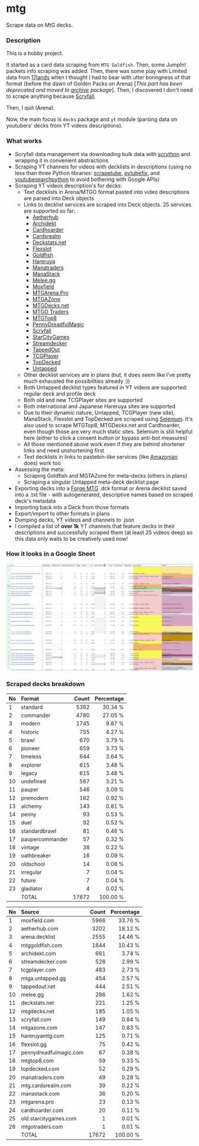 # mtg
Scrape data on MtG decks.

### Description

This is a hobby project.

It started as a card data scraping from `MTG Goldfish`. Then, some JumpIn! packets info scraping 
was added. Then, there was some play with Limited data from [17lands](https://www.17lands.com) when 
I thought I had to bear with utter boringness of that format (before the dawn of Golden Packs on 
Arena) [_This part has been deprecated and moved to [archive](https://github.com/z33kz33k/mtg/tree/2d5eb0c758953d38ac51840ed3e49c2c25b4fe91/mtgcards/archive) package_]. Then, I discovered I 
don't need to scrape anything because [Scryfall](https://scryfall.com).

Then, I quit (Arena).

Now, the main focus is `decks` package and `yt` module (parsing data on youtubers' decks from YT videos 
descriptions).

### What works

* Scryfall data management via downloading bulk data with 
  [scrython](https://github.com/NandaScott/Scrython) and wrapping it in convenient abstractions
* Scraping YT channels for videos with decklists in descriptions (using no less than three Python 
  libraries: [scrapetube](https://github.com/dermasmid/scrapetube), 
  [pytubefix](https://github.com/JuanBindez/pytubefix), and 
  [youtubesearchpython](https://github.com/alexmercerind/youtube-search-python) to avoid bothering 
  with Google APIs)
* Scraping YT videos description's for decks:    
    * Text decklists in Arena/MTGO format pasted into video descriptions are parsed into Deck objects
    * Links to decklist services are scraped into Deck objects. 25 services are supported so far:
        * [Aetherhub](https://aetherhub.com)
        * [Archidekt](https://archidekt.com)
        * [Cardhoarder](https://www.cardhoarder.com)
        * [Cardsrealm](https://mtg.cardsrealm.com/en-us/)
        * [Deckstats.net](https://deckstats.net)
        * [Flexslot](https://flexslot.gg)
        * [Goldfish](https://www.mtggoldfish.com)
        * [Hareruya](https://www.hareruyamtg.com/en/)
        * [Manatraders](https://www.manatraders.com)
        * [ManaStack](https://manastack.com/home)
        * [Melee.gg](https://melee.gg)
        * [Moxfield](https://www.moxfield.com)
        * [MTGArena.Pro](https://mtgarena.pro)
        * [MTGAZone](https://mtgazone.com)
        * [MTGDecks.net](https://mtgdecks.net)
        * [MTGO Traders](https://www.mtgotraders.com/store/index.html)
        * [MTGTop8](https://mtgtop8.com/index)
        * [PennyDreadfulMagic](https://pennydreadfulmagic.com)
        * [Scryfall](https://scryfall.com)
        * [StarCityGames](https://starcitygames.com)
        * [Streamdecker](https://www.streamdecker.com/landing)
        * [TappedOut](https://tappedout.net)
        * [TCGPlayer](https://infinite.tcgplayer.com)
        * [TopDecked](https://www.topdecked.com)
        * [Untapped](https://mtga.untapped.gg) 
    * Other decklist services are in plans (but, it does seem like I've pretty much exhausted the 
      possibilities already :))
    * Both Untapped decklist types featured in YT videos are supported: regular deck and profile deck
    * Both old and new TCGPlayer sites are supported
    * Both international and Japanese Hareruya sites are supported 
    * Due to their dynamic nature, Untapped, TCGPlayer (new site), ManaStack, Flexslot and TopDecked 
      are scraped using [Selenium](https://github.com/SeleniumHQ/Selenium). It's also used to scrape MTGTop8, MTGDecks.net and 
      Cardhoarder, even though those are very much static sites. Selenium is still helpful here 
      (either to click a consent button or bypass anti-bot measures)
    * All those mentioned above work even if they are behind shortener links and need unshortening first
    * Text decklists in links to pastebin-like services (like [Amazonian](https://www.youtube.com/@Amazonian) does) work too
* Assessing the meta:
    * Scraping Goldfish and MGTAZone for meta-decks (others in plans)
    * Scraping a singular Untapped meta-deck decklist page
* Exporting decks into a [Forge MTG](https://github.com/Card-Forge/forge) .dck format or Arena 
  decklist saved into a .txt file - with autogenerated, descriptive names based on scraped deck's 
  metadata
* Importing back into a Deck from those formats
* Export/import to other formats in plans
* Dumping decks, YT videos and channels to .json
* I compiled a list of **over 1k** YT channels that feature decks in their descriptions and successfully 
  scraped them (at least 25 videos deep) so this data only waits to be creatively used now!

### How it looks in a Google Sheet
![Most popular channels](assets/channels.jpg)

### Scraped decks breakdown
| No | Format | Count | Percentage |
|:---|:-----|------:|-----------:|
| 1  | standard        | 5362 |    30.34 % |
| 2  | commander       | 4780 |    27.05 % |
| 3  | modern          | 1745 |     9.87 % |
| 4  | historic        |  755 |     4.27 % |
| 5  | brawl           |  670 |     3.79 % |
| 6  | pioneer         |  659 |     3.73 % |
| 7  | timeless        |  644 |     3.64 % |
| 8  | explorer        |  615 |     3.48 % |
| 9  | legacy          |  615 |     3.48 % |
| 10 | undefined       |  567 |     3.21 % |
| 11 | pauper          |  546 |     3.09 % |
| 12 | premodern       |  162 |     0.92 % |
| 13 | alchemy         |  143 |     0.81 % |
| 14 | penny           |   93 |     0.53 % |
| 15 | duel            |   92 |     0.52 % |
| 16 | standardbrawl   |   81 |     0.46 % |
| 17 | paupercommander |   57 |     0.32 % |
| 18 | vintage         |   38 |     0.22 % |
| 19 | oathbreaker     |   16 |     0.09 % |
| 20 | oldschool       |   14 |     0.08 % |
| 21 | irregular       |    7 |     0.04 % |
| 22 | future          |    7 |     0.04 % |
| 23 | gladiator       |    4 |     0.02 % |
|  | TOTAL           | 17672 | 100.00 %|

| No | Source | Count | Percentage |
|:---|:-----|------:|-----------:|
| 1  | moxfield.com           | 5966 |    33.76 % |
| 2  | aetherhub.com          | 3202 |    18.12 % |
| 3  | arena.decklist         | 2555 |    14.46 % |
| 4  | mtggoldfish.com        | 1844 |    10.43 % |
| 5  | archidekt.com          |  661 |     3.74 % |
| 6  | streamdecker.com       |  528 |     2.99 % |
| 7  | tcgplayer.com          |  483 |     2.73 % |
| 8  | mtga.untapped.gg       |  454 |     2.57 % |
| 9  | tappedout.net          |  444 |     2.51 % |
| 10 | melee.gg               |  286 |     1.62 % |
| 11 | deckstats.net          |  221 |     1.25 % |
| 12 | mtgdecks.net           |  185 |     1.05 % |
| 13 | scryfall.com           |  149 |     0.84 % |
| 14 | mtgazone.com           |  147 |     0.83 % |
| 15 | hareruyamtg.com        |  125 |     0.71 % |
| 16 | flexslot.gg            |   75 |     0.42 % |
| 17 | pennydreadfulmagic.com |   67 |     0.38 % |
| 18 | mtgtop8.com            |   59 |     0.33 % |
| 19 | topdecked.com          |   52 |     0.29 % |
| 20 | manatraders.com        |   49 |     0.28 % |
| 21 | mtg.cardsrealm.com     |   39 |     0.22 % |
| 22 | manastack.com          |   36 |     0.20 % |
| 23 | mtgarena.pro           |   23 |     0.13 % |
| 24 | cardhoarder.com        |   20 |     0.11 % |
| 25 | old.starcitygames.com  |    1 |     0.01 % |
| 26 | mtgotraders.com        |    1 |     0.01 % |
|  | TOTAL                  | 17672 | 100.00 %|
